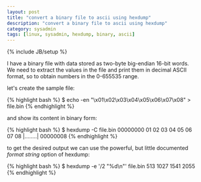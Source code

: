 ```yaml
---
layout: post
title: "convert a binary file to ascii using hexdump"
description: "convert a binary file to ascii using hexdump"
category: sysadmin
tags: [linux, sysadmin, hexdump, binary, ascii]
---
```

{% include JB/setup %}

I have a binary file with data stored as two-byte big-endian 16-bit words. We need to extract the values in the file and print them in decimal ASCII format, so to obtain numbers in the 0-655535 range.

let's create the sample file:

{% highlight bash %}
$ echo -en "\x01\x02\x03\x04\x05\x06\x07\x08" > file.bin
{% endhighlight %}

and show its content in binary form:

{% highlight bash %}
$ hexdump -C file.bin
00000000  01 02 03 04 05 06 07 08                           |........|
00000008
{% endhighlight %}

to get the desired output we can use the powerful, but little documented *format string* option of hexdump:

{% highlight bash %}
$ hexdump -e '/2 "%d\n"' file.bin
513
1027
1541
2055
{% endhighlight %}


